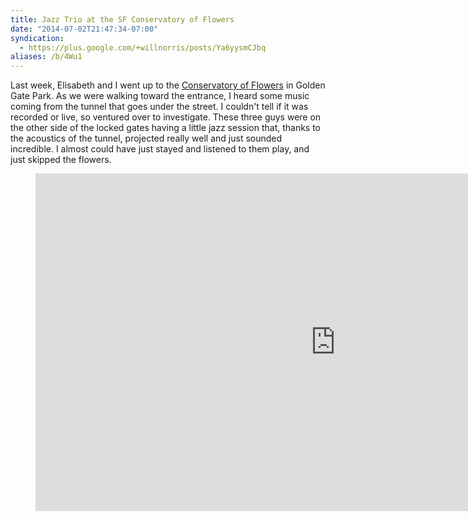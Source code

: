 ```yaml
---
title: Jazz Trio at the SF Conservatory of Flowers
date: "2014-07-02T21:47:34-07:00"
syndication:
  - https://plus.google.com/+willnorris/posts/Ya6yysmCJbq
aliases: /b/4Wu1
---
```


Last week, Elisabeth and I went up to the [Conservatory of Flowers][] in Golden Gate Park. As we were walking toward
the entrance, I heard some music coming from the tunnel that goes under the street. I couldn't tell if it was recorded
or live, so ventured over to investigate. These three guys were on the other side of the locked gates having a little
jazz session that, thanks to the acoustics of the tunnel, projected really well and just sounded incredible. I almost
could have just stayed and listened to them play, and just skipped the flowers.

[Conservatory of Flowers]: http://www.conservatoryofflowers.org/

<figure class="video">
  <iframe width="960" height="540" src="https://www.youtube.com/embed/wp01TRHGh1w" frameborder="0" allowfullscreen></iframe>
</figure>
